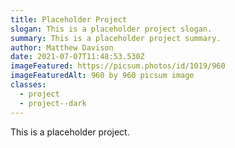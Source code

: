 ```yaml
---
title: Placeholder Project
slogan: This is a placeholder project slogan.
summary: This is a placeholder project summary.
author: Matthew Davison
date: 2021-07-07T11:48:53.530Z
imageFeatured: https://picsum.photos/id/1019/960
imageFeaturedAlt: 960 by 960 picsum image
classes:
  - project
  - project--dark
---
```

This is a placeholder project.